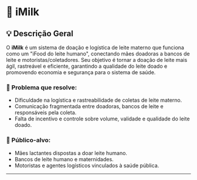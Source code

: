 # 📘 iMilk

## 💡 Descrição Geral

O **iMilk** é um sistema de doação e logística de leite materno que funciona como um "iFood do leite humano", conectando mães doadoras a bancos de leite e motoristas/coletadores. Seu objetivo é tornar a doação de leite mais ágil, rastreável e eficiente, garantindo a qualidade do leite doado e promovendo economia e segurança para o sistema de saúde.

### 🎯 Problema que resolve:
- Dificuldade na logística e rastreabilidade de coletas de leite materno.
- Comunicação fragmentada entre doadoras, bancos de leite e responsáveis pela coleta.
- Falta de incentivo e controle sobre volume, validade e qualidade do leite doado.

### 👥 Público-alvo:
- Mães lactantes dispostas a doar leite humano.
- Bancos de leite humano e maternidades.
- Motoristas e agentes logísticos vinculados à saúde pública.

---
